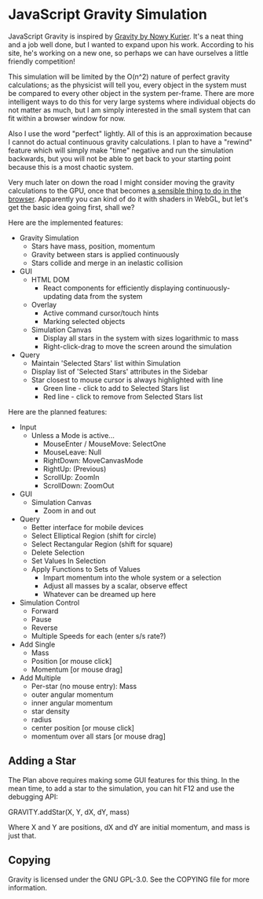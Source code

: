 JavaScript Gravity Simulation
=============================

JavaScript Gravity is inspired by
[Gravity by Nowy Kurier](http://www.nowykurier.com/toys/gravity/gravity.html).
It's a neat thing and a job well done, but I wanted to expand upon his
work.  According to his site, he's working on a new one, so perhaps we
can have ourselves a little friendly competition!

This simulation will be limited by the O(n^2) nature of perfect gravity
calculations; as the physicist will tell you, every object in the system
must be compared to every other object in the system per-frame.  There
are more intelligent ways to do this for very large systems where
individual objects do not matter as much, but I am simply interested in
the small system that can fit within a browser window for now.

Also I use the word "perfect" lightly.  All of this is an approximation
because I cannot do actual continuous gravity calculations.  I plan to
have a "rewind" feature which will simply make "time" negative and run
the simulation backwards, but you will not be able to get back to your
starting point because this is a most chaotic system.

Very much later on down the road I might consider moving the gravity
calculations to the GPU, once that becomes [a sensible thing to do in
the browser](https://www.khronos.org/webcl/).  Apparently you can kind
of do it with shaders in WebGL, but let's get the basic idea going
first, shall we?

Here are the implemented features:

* Gravity Simulation
  * Stars have mass, position, momentum
  * Gravity between stars is applied continuously
  * Stars collide and merge in an inelastic collision
* GUI
  * HTML DOM
    * React components for efficiently displaying continuously-updating
      data from the system
  * Overlay
    * Active command cursor/touch hints
    * Marking selected objects
  * Simulation Canvas
    * Display all stars in the system with sizes logarithmic to mass
    * Right-click-drag to move the screen around the simulation
* Query
  * Maintain 'Selected Stars' list within Simulation
  * Display list of 'Selected Stars' attributes in the Sidebar
  * Star closest to mouse cursor is always highlighted with line
    * Green line - click to add to Selected Stars list
    * Red line - click to remove from Selected Stars list

Here are the planned features:

* Input
  * Unless a Mode is active...
    * MouseEnter / MouseMove: SelectOne
    * MouseLeave: Null
    * RightDown: MoveCanvasMode
    * RightUp: (Previous)
    * ScrollUp: ZoomIn
    * ScrollDown: ZoomOut
* GUI
  * Simulation Canvas
    * Zoom in and out
* Query
  * Better interface for mobile devices
  * Select Elliptical Region (shift for circle)
  * Select Rectangular Region (shift for square)
  * Delete Selection
  * Set Values In Selection
  * Apply Functions to Sets of Values
    * Impart momentum into the whole system or a selection
    * Adjust all masses by a scalar, observe effect
    * Whatever can be dreamed up here
* Simulation Control
  * Forward
  * Pause
  * Reverse
  * Multiple Speeds for each (enter s/s rate?)
* Add Single
  * Mass
  * Position [or mouse click]
  * Momentum [or mouse drag]
* Add Multiple
  * Per-star (no mouse entry): Mass
  * outer angular momentum
  * inner angular momentum
  * star density
  * radius
  * center position [or mouse click]
  * momentum over all stars [or mouse drag]

  
Adding a Star
-------------
The Plan above requires making some GUI features for this thing.  In
the mean time, to add a star to the simulation, you can hit F12 and use
the debugging API:

GRAVITY.addStar(X, Y, dX, dY, mass)

Where X and Y are positions, dX and dY are initial momentum, and mass
is just that.
  
Copying
-------

Gravity is licensed under the GNU GPL-3.0.  See the COPYING file for
more information.
